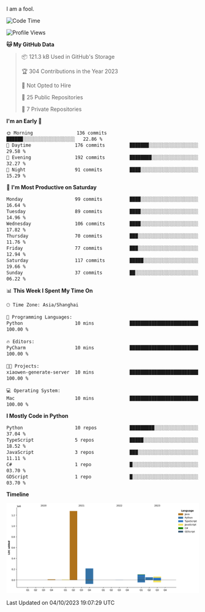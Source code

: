 I am a fool.

<!--START_SECTION:waka-->
![Code Time](http://img.shields.io/badge/Code%20Time-746%20hrs-blue)

![Profile Views](http://img.shields.io/badge/Profile%20Views-1-blue)

**🐱 My GitHub Data** 

> 📦 121.3 kB Used in GitHub's Storage 
 > 
> 🏆 304 Contributions in the Year 2023
 > 
> 🚫 Not Opted to Hire
 > 
> 📜 25 Public Repositories 
 > 
> 🔑 7 Private Repositories 
 > 
**I'm an Early 🐤** 

```text
🌞 Morning                136 commits         ██████░░░░░░░░░░░░░░░░░░░   22.86 % 
🌆 Daytime                176 commits         ███████░░░░░░░░░░░░░░░░░░   29.58 % 
🌃 Evening                192 commits         ████████░░░░░░░░░░░░░░░░░   32.27 % 
🌙 Night                  91 commits          ████░░░░░░░░░░░░░░░░░░░░░   15.29 % 
```
📅 **I'm Most Productive on Saturday** 

```text
Monday                   99 commits          ████░░░░░░░░░░░░░░░░░░░░░   16.64 % 
Tuesday                  89 commits          ████░░░░░░░░░░░░░░░░░░░░░   14.96 % 
Wednesday                106 commits         ████░░░░░░░░░░░░░░░░░░░░░   17.82 % 
Thursday                 70 commits          ███░░░░░░░░░░░░░░░░░░░░░░   11.76 % 
Friday                   77 commits          ███░░░░░░░░░░░░░░░░░░░░░░   12.94 % 
Saturday                 117 commits         █████░░░░░░░░░░░░░░░░░░░░   19.66 % 
Sunday                   37 commits          ██░░░░░░░░░░░░░░░░░░░░░░░   06.22 % 
```


📊 **This Week I Spent My Time On** 

```text
🕑︎ Time Zone: Asia/Shanghai

💬 Programming Languages: 
Python                   10 mins             █████████████████████████   100.00 % 

🔥 Editors: 
PyCharm                  10 mins             █████████████████████████   100.00 % 

🐱‍💻 Projects: 
xiaowen-generate-server  10 mins             █████████████████████████   100.00 % 

💻 Operating System: 
Mac                      10 mins             █████████████████████████   100.00 % 
```

**I Mostly Code in Python** 

```text
Python                   10 repos            █████████░░░░░░░░░░░░░░░░   37.04 % 
TypeScript               5 repos             █████░░░░░░░░░░░░░░░░░░░░   18.52 % 
JavaScript               3 repos             ███░░░░░░░░░░░░░░░░░░░░░░   11.11 % 
C#                       1 repo              █░░░░░░░░░░░░░░░░░░░░░░░░   03.70 % 
GDScript                 1 repo              █░░░░░░░░░░░░░░░░░░░░░░░░   03.70 % 
```



**Timeline**

![Lines of Code chart](https://raw.githubusercontent.com/VeejaLiu/VeejaLiu/master/assets/bar_graph.png)


 Last Updated on 04/10/2023 19:07:29 UTC
<!--END_SECTION:waka-->
